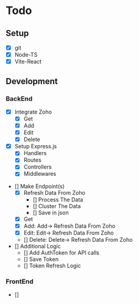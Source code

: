 # Todo

## Setup

- [X] git
- [X] Node-TS
- [X] Vite-React

## Development

### BackEnd

- [X] Integrate Zoho
  - [X] Get
  - [X] Add
  - [X] Edit
  - [X] Delete
- [X] Setup Express.js
  - [X] Handlers
  - [X] Routes
  - [X] Controllers
  - [X] Middlewares
- [] Make Endpoint(s)
  - [X] Refresh Data From Zoho
    - [] Process The Data
    - [] Cluster The Data
    - [] Save in json
  - [X] Get
  - [X] Add: Add-> Refresh Data From Zoho
  - [X] Edit: Edit-> Refresh Data From Zoho
  - [] Delete: Delete-> Refresh Data From Zoho
- [] Additional Logic
  - [] Add AuthToken for API calls
  - [] Save Token
  - [] Token Refresh Logic

### FrontEnd

- []
